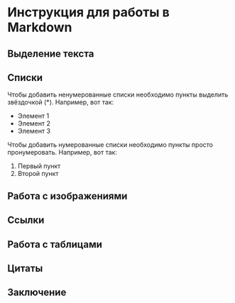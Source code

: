 # Инструкция для работы в Markdown

## Выделение текста

## Списки

Чтобы добавить ненумерованные списки необходимо пункты выделить звёздочкой (*). Например, вот так: 
* Элемент 1  
* Элемент 2  
* Элемент 3   

Чтобы добавить нумерованные списки необходимо пункты просто пронумеровать. Например, вот так: 
1. Первый пункт  
2. Второй пункт

## Работа с изображениями

## Ссылки

## Работа с таблицами

## Цитаты

## Заключение
